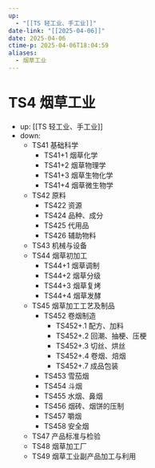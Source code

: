 ```yaml
---
up:
  - "[[TS 轻工业、手工业]]"
date-link: "[[2025-04-06]]"
date: 2025-04-06
ctime-p: 2025-04-06T18:04:59
aliases:
  - 烟草工业
---
```


# TS4 烟草工业

- up: [[TS 轻工业、手工业]]
- down:	
	- TS41 基础科学
		- TS41+1 烟草化学
		- TS41+2 烟草物理学
		- TS41+3 烟草生物化学
		- TS41+4 烟草微生物学
	- TS42 原料
		- TS422 资源
		- TS424 品种、成分
		- TS425 代用品
		- TS426 辅助物料
	- TS43 机械与设备
	- TS44 烟草初加工
		- TS44+1 烟草调制
		- TS44+2 烟草分级
		- TS44+3 烟草复烤
		- TS44+4 烟草发酵
	- TS45 烟草加工工艺及制品
		- TS452 卷烟制造
			- TS452+.1 配方、加料
			- TS452+.2 回潮、抽梗、压梗
			- TS452+.3 切丝、烘丝
			- TS452+.4 卷烟、焙烟
			- TS452+.7 成品包装
		- TS453 雪茄烟
		- TS454 斗烟
		- TS455 水烟、鼻烟
		- TS456 烟砖、烟饼的压制
		- TS457 嚼烟
		- TS458 安全烟
	- TS47 产品标准与检验
	- TS48 烟草加工厂
	- TS49 烟草工业副产品加工与利用
		

